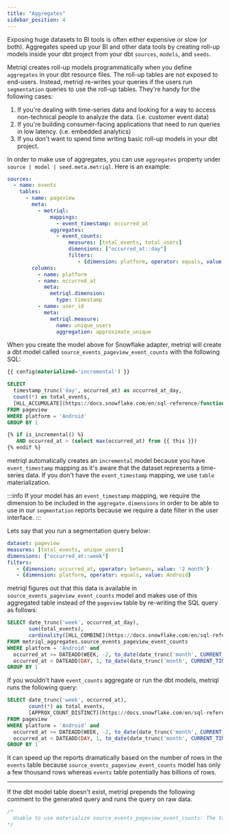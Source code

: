 ```yaml
---
title: "Aggregates"
sidebar_position: 4
---
```


Exposing huge datasets to BI tools is often either expensive or slow (or both). Aggregates speed up your BI and other data tools by creating roll-up models inside your dbt project from your dbt `sources`, `models`, and `seeds`. 

Metriql creates roll-up models programmatically when you define `aggregates` in your dbt resource files. The roll-up tables are not exposed to end-users. Instead, metriql re-writes your queries if the users run `segmentation` queries to use the roll-up tables. They're handy for the following cases:

1. If you're dealing with time-series data and looking for a way to access non-technical people to analyze the data. (i.e. customer event data)
2. If you're building consumer-facing applications that need to run queries in low latency. (i.e. embedded analytics)
3. If you don't want to spend time writing basic roll-up models in your dbt project.

In order to make use of aggregates, you can use `aggregates`  property under `source | model | seed.meta.metriql`. Here is an example:

```yml
sources:
  - name: events
    tables:
      - name: pageview
        meta:
          - metriql:
              mappings:
                - event_timestamp: occurred_at
              aggregates:
                - event_counts:
                    measures: [total_events, total_users]
                    dimensions: ["occurred_at::day"]
                    filters:
                       - {dimension: platform, operator: equals, value: Android}
        columns:
          - name: platform
          - name: occurred_at
            meta:
              metriql.dimension:
                type: timestamp
          - name: user_id
            meta:
              metriql.measure:
                name: unique_users
                aggregation: approximate_unique
```

When you create the model above for Snowflake adapter, metriql will create a dbt model called `source_events_pageview_event_counts` with the following SQL:

```sql
{{ config(materialized='incremental') }}

SELECT 
  timestamp_trunc('day', occurred_at) as occurred_at_day, 
  count(*) as total_events, 
  [HLL_ACCUMULATE](https://docs.snowflake.com/en/sql-reference/functions/hll_accumulate.html)(user_id) as unique_users
FROM pageview
WHERE platform = 'Android'
GROUP BY 1

{% if is_incremental() %}
   AND occurred_at > (select max(occurred_at) from {{ this }})
{% endif %}
```

metriql automatically creates an `incremental` model because you have `event_timestamp` mapping as it's aware that the dataset represents a time-series data. If you don't have the `event_timestamp` mapping, we use `table` materialization. 

:::info
If your model has an `event_timestamp` mapping, we require the dimension to be included in the `aggregate.dimensions` in order to be able to use in our `segmentation` reports because we require a date filter in the user interface.
:::

Lets say that you run a segmentation query below:

```yml
dataset: pageview
measures: [total_events, unique_users]
dimensions: ["occurred_at::week"]
filters: 
   - {dimension: occurred_at, operator: between, value: '2 month'}
   - {dimension: platform, operator: equals, value: Android}
```

metriql figures out that this data is available in `source_events_pageview_event_counts` model and makes use of this aggregated table instead of the `pageview` table by re-writing the SQL query as follows:

```sql
SELECT date_trunc('week', occurred_at_day), 
       sum(total_events), 
       cardinality([HLL_COMBINE](https://docs.snowflake.com/en/sql-reference/functions/hll_combine.html)(unique_users))
FROM metriql_aggregates.source_events_pageview_event_counts
WHERE platform = 'Android' and 
  occurred_at >= DATEADD(WEEK, -2, to_date(date_trunc('month', CURRENT_TIMESTAMP))) AND 
  occurred_at < DATEADD(DAY, 1, to_date(date_trunc('month', CURRENT_TIMESTAMP)))
GROUP BY 1
```

If you wouldn't have `event_counts` aggregate or run the dbt models, metriql runs the following query:

```sql
SELECT date_trunc('week', occurred_at), 
       count(*) as total_events,
       [APPROX_COUNT_DISTINCT](https://docs.snowflake.com/en/sql-reference/functions/approx_count_distinct.html)(user_id)
FROM pageview
WHERE platform = 'Android' and 
  occurred_at >= DATEADD(WEEK, -2, to_date(date_trunc('month', CURRENT_TIMESTAMP))) AND 
  occurred_at < DATEADD(DAY, 1, to_date(date_trunc('month', CURRENT_TIMESTAMP)))
GROUP BY 1
```

It can speed up the reports dramatically based on the number of rows in the `events` table because  `source_events_pageview_event_counts` model has only a few thousand rows whereas `events` table potentially has billions of rows.

---

If the dbt model table doesn't exist, metriql prepends the following comment to the generated query and runs the query on raw data.

```sql
/*
  Unable to use materialize source_events_pageview_event_counts: The target table metriql_aggregates.source_events_pageview_event_counts doesn't exist
*/
```
